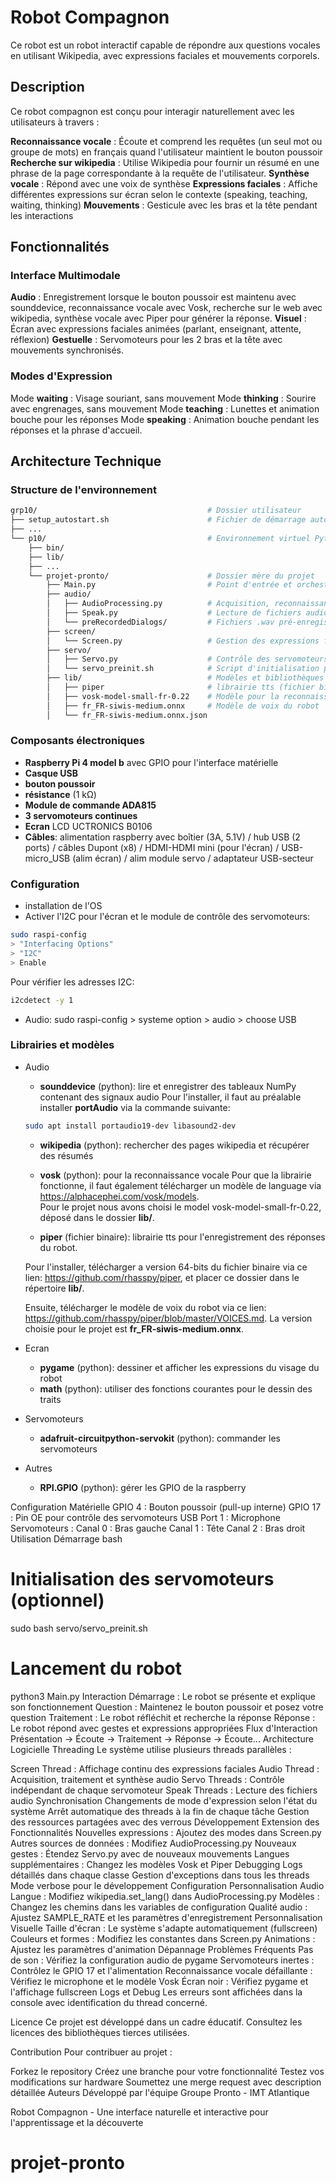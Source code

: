# Robot Compagnon
Ce robot est un robot interactif capable de répondre aux questions vocales en utilisant Wikipedia, avec expressions faciales et mouvements corporels.

## Description
Ce robot compagnon est conçu pour interagir naturellement avec les utilisateurs à travers :

**Reconnaissance vocale** : Écoute et comprend les requêtes (un seul mot ou groupe de mots) en français quand l'utilisateur maintient le bouton poussoir 
**Recherche sur wikipedia** : Utilise Wikipedia pour fournir un résumé en une phrase de la page correspondante à la requête de l'utilisateur.
**Synthèse vocale** : Répond avec une voix de synthèse
**Expressions faciales** : Affiche différentes expressions sur écran selon le contexte (speaking, teaching, waiting, thinking)
**Mouvements** : Gesticule avec les bras et la tête pendant les interactions

## Fonctionnalités

### Interface Multimodale
**Audio** : Enregistrement lorsque le bouton poussoir est maintenu avec sounddevice, reconnaissance vocale avec Vosk, recherche sur le web avec wikipedia, synthèse vocale avec Piper pour générer la réponse.
**Visuel** : Écran avec expressions faciales animées (parlant, enseignant, attente, réflexion)
**Gestuelle** : Servomoteurs pour les 2 bras et la tête avec mouvements synchronisés.

### Modes d'Expression
Mode **waiting** : Visage souriant, sans mouvement
Mode **thinking** : Sourire avec engrenages, sans mouvement
Mode **teaching** : Lunettes et animation bouche pour les réponses
Mode **speaking** : Animation bouche pendant les réponses et la phrase d'accueil.

## Architecture Technique

### Structure de l'environnement
```bash
grp10/                                      # Dossier utilisateur
├── setup_autostart.sh                      # Fichier de démarrage automatique après allumage
├── ...    
└── p10/                                    # Environnement virtuel Python
    ├── bin/
    ├── lib/
    ├── ...
    └── projet-pronto/                      # Dossier mère du projet
        ├── Main.py                         # Point d'entrée et orchestration principale
        ├── audio/
        │   ├── AudioProcessing.py          # Acquisition, reconnaissance et synthèse vocale
        │   ├── Speak.py                    # Lecture de fichiers audio
        │   └── preRecordedDialogs/         # Fichiers .wav pré-enregistrés pour les réponses courantes
        ├── screen/
        │   └── Screen.py                   # Gestion des expressions faciales
        ├── servo/
        │   ├── Servo.py                    # Contrôle des servomoteurs
        │   └── servo_preinit.sh            # Script d'initialisation pour éviter que les servomoteurs ne tournent au démarrage
        ├── lib/                            # Modèles et bibliothèques externes (à compléter) 
        │   ├── piper                       # librairie tts (fichier binaire à télécharger)
        │   ├── vosk-model-small-fr-0.22    # Modèle pour la reconnaissance vocale
        │   ├── fr_FR-siwis-medium.onnx     # Modèle de voix du robot
        │   └── fr_FR-siwis-medium.onnx.json
```

### Composants électroniques 
- **Raspberry Pi 4 model b** avec GPIO pour l'interface matérielle
- **Casque USB**
- **bouton poussoir**
- **résistance** (1 kΩ) 
- **Module de commande ADA815**
- **3 servomoteurs continues**
- **Ecran** LCD UCTRONICS B0106
- **Câbles**: alimentation raspberry avec boîtier (3A, 5.1V) / hub USB (2 ports) / câbles Dupont (x8) / HDMI-HDMI mini (pour l'écran) / USB-micro_USB (alim écran) / alim module servo / adaptateur USB-secteur 

### Configuration 
- installation de l'OS
- Activer l'I2C pour l'écran et le module de contrôle des servomoteurs: 
```bash
sudo raspi-config
> "Interfacing Options" 
> "I2C"
> Enable 
```
Pour vérifier les adresses I2C:
```bash
i2cdetect -y 1
```

- Audio:
    sudo raspi-config > systeme option > audio > choose USB

### Librairies et modèles

- Audio
    - **sounddevice** (python): lire et enregistrer des tableaux NumPy contenant des signaux audio
    Pour l'installer, il faut au préalable installer **portAudio** via la commande suivante:
    ```bash
    sudo apt install portaudio19-dev libasound2-dev 
    ```

    - **wikipedia** (python): rechercher des pages wikipedia et récupérer des résumés

    - **vosk** (python): pour la reconnaissance vocale
    Pour que la librairie fonctionne, il faut également télécharger un modèle de language via https://alphacephei.com/vosk/models.  
    Pour le projet nous avons choisi le model vosk-model-small-fr-0.22, déposé dans le dossier **lib/**.

    - **piper** (fichier binaire): librairie tts pour l'enregistrement des réponses du robot.

    Pour l'installer, télécharger a version 64-bits du fichier binaire via ce lien: https://github.com/rhasspy/piper, et placer ce dossier dans le répertoire **lib/**.

    Ensuite, télécharger le modèle de voix du robot via ce lien: https://github.com/rhasspy/piper/blob/master/VOICES.md. La version choisie pour le projet est **fr_FR-siwis-medium.onnx**.
    

- Ecran
    - **pygame** (python): dessiner et afficher les expressions du visage du robot
    - **math** (python): utiliser des fonctions courantes pour le dessin des traits

- Servomoteurs
    - **adafruit-circuitpython-servokit** (python): commander les servomoteurs

- Autres
    - **RPI.GPIO** (python): gérer les GPIO de la raspberry


Configuration Matérielle
GPIO 4 : Bouton poussoir (pull-up interne)
GPIO 17 : Pin OE pour contrôle des servomoteurs
USB Port 1 : Microphone
Servomoteurs :
Canal 0 : Bras gauche
Canal 1 : Tête
Canal 2 : Bras droit
Utilisation
Démarrage
bash
# Initialisation des servomoteurs (optionnel)
sudo bash servo/servo_preinit.sh

# Lancement du robot
python3 Main.py
Interaction
Démarrage : Le robot se présente et explique son fonctionnement
Question : Maintenez le bouton poussoir et posez votre question
Traitement : Le robot réfléchit et recherche la réponse
Réponse : Le robot répond avec gestes et expressions appropriées
Flux d'Interaction
Présentation → Écoute → Traitement → Réponse → Écoute...
Architecture Logicielle
Threading
Le système utilise plusieurs threads parallèles :

Screen Thread : Affichage continu des expressions faciales
Audio Thread : Acquisition, traitement et synthèse audio
Servo Threads : Contrôle indépendant de chaque servomoteur
Speak Threads : Lecture des fichiers audio
Synchronisation
Changements de mode d'expression selon l'état du système
Arrêt automatique des threads à la fin de chaque tâche
Gestion des ressources partagées avec des verrous
Développement
Extension des Fonctionnalités
Nouvelles expressions : Ajoutez des modes dans Screen.py
Autres sources de données : Modifiez AudioProcessing.py
Nouveaux gestes : Étendez Servo.py avec de nouveaux mouvements
Langues supplémentaires : Changez les modèles Vosk et Piper
Debugging
Logs détaillés dans chaque classe
Gestion d'exceptions dans tous les threads
Mode verbose pour le développement
Configuration
Personnalisation Audio
Langue : Modifiez wikipedia.set_lang() dans AudioProcessing.py
Modèles : Changez les chemins dans les variables de configuration
Qualité audio : Ajustez SAMPLE_RATE et les paramètres d'enregistrement
Personnalisation Visuelle
Taille d'écran : Le système s'adapte automatiquement (fullscreen)
Couleurs et formes : Modifiez les constantes dans Screen.py
Animations : Ajustez les paramètres d'animation
Dépannage
Problèmes Fréquents
Pas de son : Vérifiez la configuration audio de pygame
Servomoteurs inertes : Contrôlez le GPIO 17 et l'alimentation
Reconnaissance vocale défaillante : Vérifiez le microphone et le modèle Vosk
Écran noir : Vérifiez pygame et l'affichage fullscreen
Logs et Debug
Les erreurs sont affichées dans la console avec identification du thread concerné.

Licence
Ce projet est développé dans un cadre éducatif. Consultez les licences des bibliothèques tierces utilisées.

Contribution
Pour contribuer au projet :

Forkez le repository
Créez une branche pour votre fonctionnalité
Testez vos modifications sur hardware
Soumettez une merge request avec description détaillée
Auteurs
Développé par l'équipe Groupe Pronto - IMT Atlantique

Robot Compagnon - Une interface naturelle et interactive pour l'apprentissage et la découverte

# projet-pronto
